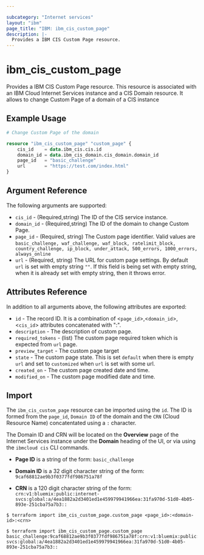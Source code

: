 ```yaml
---

subcategory: "Internet services"
layout: "ibm"
page_title: "IBM: ibm_cis_custom_page"
description: |-
  Provides a IBM CIS Custom Page resource.
---
```


# ibm_cis_custom_page

Provides a IBM CIS Custom Page resource. This resource is associated with an IBM Cloud Internet Services instance and a CIS Domain resource. It allows to change Custom Page of a domain of a CIS instance

## Example Usage

```terraform
# Change Custom Page of the domain

resource "ibm_cis_custom_page" "custom_page" {
	cis_id    = data.ibm_cis.cis.id
	domain_id = data.ibm_cis_domain.cis_domain.domain_id
	page_id   = "basic_challenge"
	url       = "https://test.com/index.html"
}
```

## Argument Reference

The following arguments are supported:

- `cis_id` - (Required,string) The ID of the CIS service instance.
- `domain_id` - (Required,string) The ID of the domain to change Custom Page.
- `page_id` - (Required, string) The Custom page identifier. Valid values are `basic_challenge, waf_challenge, waf_block, ratelimit_block, country_challenge, ip_block, under_attack, 500_errors, 1000_errors, always_online`
- `url` - (Required, string) The URL for custom page settings. By default `url` is set with empty string `""`. If this field is being set with empty string, when it is already set with empty string, then it throws error.

## Attributes Reference

In addition to all arguments above, the following attributes are exported:

- `id` - The record ID. It is a combination of <`page_id`>,<`domain_id`>,<`cis_id`> attributes concatenated with ":".
- `description` - The description of custom page.
- `required_tokens` - (list) The custom page required token which is expected from `url` page.
- `preview_target` - The custom page target
- `state` - The custom page state. This is set `default` when there is empty `url` and set to `customized` when `url` is set with some url.
- `created_on` - The custom page created date and time.
- `modified_on` - The custom page modified date and time.

## Import

The `ibm_cis_custom_page` resource can be imported using the `id`. The ID is formed from the `page_id`, `Domain ID` of the domain and the `CRN` (Cloud Resource Name) concatentated using a `:` character.

The Domain ID and CRN will be located on the **Overview** page of the Internet Services instance under the **Domain** heading of the UI, or via using the `ibmcloud cis` CLI commands.

- **Page ID** is a string of the form: `basic_challenge`

- **Domain ID** is a 32 digit character string of the form: `9caf68812ae9b3f0377fdf986751a78f`

- **CRN** is a 120 digit character string of the form: `crn:v1:bluemix:public:internet-svcs:global:a/4ea1882a2d3401ed1e459979941966ea:31fa970d-51d0-4b05-893e-251cba75a7b3::`

```
$ terraform import ibm_cis_custom_page.custom_page <page_id>:<domain-id>:<crn>

$ terraform import ibm_cis_custom_page.custom_page basic_challenge:9caf68812ae9b3f0377fdf986751a78f:crn:v1:bluemix:public:internet-svcs:global:a/4ea1882a2d3401ed1e459979941966ea:31fa970d-51d0-4b05-893e-251cba75a7b3::
```
